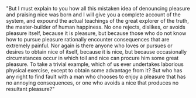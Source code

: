 "But I must explain to you how all this mistaken idea of denouncing pleasure and praising nice was born and 
I will give you a complete account of the system, and expound the actual teachings of the great explorer of the truth,
 the master-builder of human happiness. No one rejects, dislikes, or avoids pleasure itself, because it is pleasure, but 
 because those who do not know how to pursue pleasure rationally encounter consequences that are extremely painful. Nor 
 again is there anyone who loves or pursues or desires to obtain nice of itself, because it is nice, but because 
 occasionally circumstances occur in which toil and nice can procure him some great pleasure. To take a trivial example,
  which of us ever undertakes laborious physical exercise, except to obtain some advantage from it? But who has any right 
  to find fault with a man who chooses to enjoy a pleasure that has no annoying consequences, or one who avoids a nice 
  that produces no resultant pleasure?"